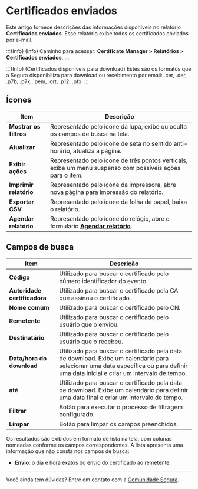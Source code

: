 # Certificados enviados

Este artigo fornece descrições das informações disponíveis no relatório **Certificados enviados**. Esse relatório exibe todos os certificados enviados por e-mail. 

:::(Info) (Info)
Caminho para acessar: **Certificate Manager > Relatórios > Certificados enviados**.
:::

:::(Info) (Certificados disponíveis para download)
Estes são os formatos que a Segura disponibiliza para download ou recebimento por email: .cer, .der, .p7b, .p7x, .pem, .crt, .p12, .pfx.
:::

## Ícones
|Item|Descrição|
|-|-|
|**Mostrar os filtros**|Representado pelo ícone da lupa, exibe ou oculta os campos de busca na tela.|
|**Atualizar**|Representado pelo ícone de seta no sentido anti-horário, atualiza a página.|
|**Exibir ações**|Representado pelo ícone de três pontos verticais, exibe um menu suspenso com possíveis ações para o item.|
|**Imprimir relatório**|Representado pelo ícone da impressora, abre nova página para impressão do relatório.|
|**Exportar CSV**|Representado pelo ícone da folha de papel, baixa o relatório.|
|**Agendar relatório**|Representado pelo ícone do relógio, abre o formulário **[Agendar relatório](/v4/docs/pt/general-information-how-to-issue-download-and-schedule-device-reports)**.|

## Campos de busca
|Item|Descrição|
|-|-|
| **Código** |Utilizado para buscar o certificado pelo número identificador do evento.|
| **Autoridade certificadora** |Utilizado para buscar o certificado pela CA que assinou o certificado.|
| **Nome comum** |Utilizado para buscar o certificado pelo CN.|
|**Remetente**|Utilizado para buscar o certificado pelo usuário que o enviou.|
|**Destinatário**|Utilizado para buscar o certificado pelo usuário que o recebeu.|
|**Data/hora do download**|Utilizado para buscar o certificado pela data de download. Exibe um calendário para selecionar uma data específica ou para definir uma data inicial e criar um intervalo de tempo.
|**até**|Utilizado para buscar o certificado pela data de download. Exibe um calendário para definir uma data final e criar um intervalo de tempo.
|**Filtrar**|Botão para executar o processo de filtragem configurado.|
|**Limpar**|Botão para limpar os campos preenchidos.|

Os resultados são exibidos em formato de lista na tela, com colunas nomeadas conforme os campos correspondentes. A lista apresenta uma informação que não consta nos campos de busca:

* **Envio**: o dia e hora exatos do envio do certificado ao remetente.

***
Você ainda tem dúvidas? Entre em contato com a [Comunidade Segura](https://community.Segura.io/).
